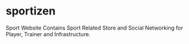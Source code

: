 sportizen
=========

Sport Website
Contains Sport Related Store and Social Networking for Player, Trainer and Infrastructure.

